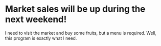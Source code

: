 # Market sales will be up during the next weekend!
I need to visit the market and buy some fruits, but a menu is required. Well, this program is exactly what I need.
